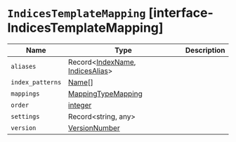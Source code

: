 # `IndicesTemplateMapping` [interface-IndicesTemplateMapping]

| Name | Type | Description |
| - | - | - |
| `aliases` | Record<[IndexName](./IndexName.md), [IndicesAlias](./IndicesAlias.md)> | &nbsp; |
| `index_patterns` | [Name](./Name.md)[] | &nbsp; |
| `mappings` | [MappingTypeMapping](./MappingTypeMapping.md) | &nbsp; |
| `order` | [integer](./integer.md) | &nbsp; |
| `settings` | Record<string, any> | &nbsp; |
| `version` | [VersionNumber](./VersionNumber.md) | &nbsp; |
